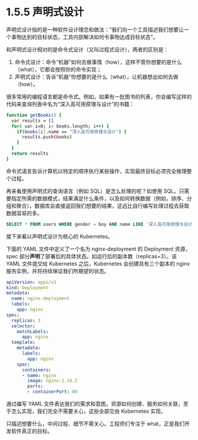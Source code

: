 # 1.5.5 声明式设计

声明式设计指的是一种软件设计理念和做法：“我们向一个工具描述我们想要让一个事物达到的目标状态，工具内部解决如何令事物达成目标状态”。

和声明式设计相对的是命令式设计（又叫过程式设计），两者的区别是：
1. 命令式设计：命令“机器”如何去做事情（how），这样不管你想要的是什么（what），它都会按照你的命令实现；
2. 声明式设计：告诉“机器”你想要的是什么（what），让机器想出如何去做（how）。

很多常用的编程语言都是命令式。例如，如果有一批图书的列表，你会编写这样的代码来查询列表中名为“深入高可用原理与设计”的书籍：

```bash
function getBooks() {
  var results = []
  for( var i=0; i< books.length; i++) {
    if(books[i].name == "深入高可用原理与设计") {
      results.push(books)
    }
  }
  return results
}
```
命令式语言告诉计算机以特定的顺序执行某些操作，实现最终目标必须完全推理整个过程。

再来看使用声明式的查询语言（例如 SQL）是怎么处理的呢？如使用 SQL，只需要指定所需的数据模式，结果满足什么条件，以及如何转换数据（例如，排序、分组和聚合）。数据库会直接返回我们想要的结果，这远比自行编写处理过程去获取数据容易的多。
```sql
SELECT * FROM users WHERE gender = boy AND name LIKE '深入高可用原理与设计%';
```

接下来看以声明式设计为核心的 Kubernetes。

下面的 YAML 文件中定义了一个名为 nginx-deployment 的 Deployment 资源，spec 部分**声明**了部署后的具体状态。如运行后的副本数（replicas=3）。该 YAML 文件提交给 Kubernetes 之后，Kubernetes 会创建具有三个副本的 nginx 服务实例，并将持续保证我们所期望的状态。

```yaml
apiVersion: apps/v1
kind: Deployment
metadata:
  name: nginx-deployment
  labels:
    app: nginx
spec:
  replicas: 3
  selector:
    matchLabels:
      app: nginx
  template:
    metadata:
      labels:
        app: nginx
    spec:
      containers:
      - name: nginx
        image: nginx:1.14.2
        ports:
        - containerPort: 80
```

通过编写 YAML 文件表达我们的需求和意图，资源如何创建、服务如何关联，至于怎么实现，我们完全不需要关心，这些全部交由 Kubernetes 实现。

只描述想要什么，中间过程、细节不需关心。工程师们专注于 what，正是我们开发软件真正的目标。




